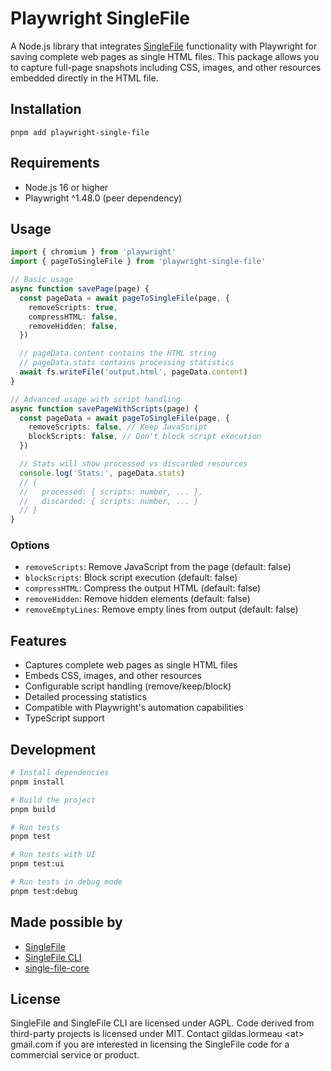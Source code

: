 # Playwright SingleFile

A Node.js library that integrates [SingleFile](https://github.com/gildas-lormeau/SingleFile) functionality with Playwright for saving complete web pages as single HTML files. This package allows you to capture full-page snapshots including CSS, images, and other resources embedded directly in the HTML file.

## Installation

```bashc
pnpm add playwright-single-file
```

## Requirements

- Node.js 16 or higher
- Playwright ^1.48.0 (peer dependency)

## Usage

```typescript
import { chromium } from 'playwright'
import { pageToSingleFile } from 'playwright-single-file'

// Basic usage
async function savePage(page) {
  const pageData = await pageToSingleFile(page, {
    removeScripts: true,
    compressHTML: false,
    removeHidden: false,
  })

  // pageData.content contains the HTML string
  // pageData.stats contains processing statistics
  await fs.writeFile('output.html', pageData.content)
}

// Advanced usage with script handling
async function savePageWithScripts(page) {
  const pageData = await pageToSingleFile(page, {
    removeScripts: false, // Keep JavaScript
    blockScripts: false, // Don't block script execution
  })

  // Stats will show processed vs discarded resources
  console.log('Stats:', pageData.stats)
  // {
  //   processed: { scripts: number, ... },
  //   discarded: { scripts: number, ... }
  // }
}
```

### Options

- `removeScripts`: Remove JavaScript from the page (default: false)
- `blockScripts`: Block script execution (default: false)
- `compressHTML`: Compress the output HTML (default: false)
- `removeHidden`: Remove hidden elements (default: false)
- `removeEmptyLines`: Remove empty lines from output (default: false)

## Features

- Captures complete web pages as single HTML files
- Embeds CSS, images, and other resources
- Configurable script handling (remove/keep/block)
- Detailed processing statistics
- Compatible with Playwright's automation capabilities
- TypeScript support

## Development

```bash
# Install dependencies
pnpm install

# Build the project
pnpm build

# Run tests
pnpm test

# Run tests with UI
pnpm test:ui

# Run tests in debug mode
pnpm test:debug
```

## Made possible by

- [SingleFile](https://github.com/gildas-lormeau/SingleFile)
- [SingleFile CLI](https://github.com/gildas-lormeau/single-file-cli)
- [single-file-core](https://github.com/gildas-lormeau/single-file-core)

## License

SingleFile and SingleFile CLI are licensed under AGPL. Code derived from third-party projects is licensed under MIT. Contact gildas.lormeau &lt;at&gt; gmail.com if you are interested in licensing the SingleFile code for a commercial service or product.
